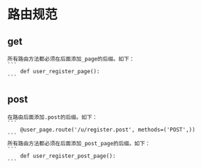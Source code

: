路由规范
=====

get
------
    所有路由方法都必须在后面添加_page的后缀。如下：
    ```
        def user_register_page():
    ```

post
------
    在路由后面添加.post的后缀。如下：
    ```
        @user_page.route('/u/register.post', methods=('POST',))
    ```
    所有路由方法都必须在后面添加_post_page的后缀。如下：
    ```
        def user_register_post_page():
    ```